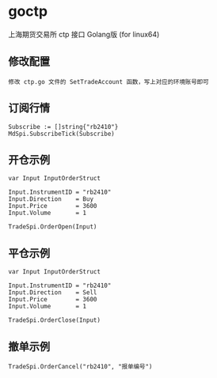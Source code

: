 # goctp
上海期货交易所 ctp 接口 Golang版 (for linux64)

## 修改配置
    修改 ctp.go 文件的 SetTradeAccount 函数，写上对应的环境账号即可

## 订阅行情
    Subscribe := []string{"rb2410"}
    MdSpi.SubscribeTick(Subscribe)

## 开仓示例
    var Input InputOrderStruct

    Input.InstrumentID = "rb2410"
    Input.Direction    = Buy
    Input.Price        = 3600
    Input.Volume       = 1

    TradeSpi.OrderOpen(Input)

## 平仓示例
    var Input InputOrderStruct

    Input.InstrumentID = "rb2410"
    Input.Direction    = Sell
    Input.Price        = 3600
    Input.Volume       = 1

    TradeSpi.OrderClose(Input)

## 撤单示例
    TradeSpi.OrderCancel("rb2410", "报单编号")